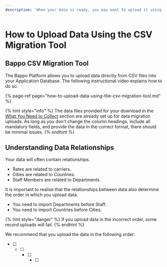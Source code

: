 ```yaml
---
description: 'When your data is ready, you may want to upload it using the migration tool.'
---
```


# How to Upload Data Using the CSV Migration Tool

## Bappo CSV Migration Tool

The Bappo Platform allows you to upload data directly from CSV files into your Application Database. The following instructional video explains how to do so.

{% page-ref page="how-to-upload-data-using-the-csv-migration-tool.md" %}

{% hint style="info" %}
The data files provided for your download in the [What You Need to Collect](what-you-need-to-collect.md) section are already set up for data migration uploads. As long as you don't change the column headings, include all mandatory fields, and provide the data in the correct format, there should be minimal issues.
{% endhint %}

## Understanding Data Relationships

Your data will often contain relationships. 

* Rates are related to carriers. 
* Cities are related to Countries.
* Staff Members are related to Departments.

It is important to realise that the relationships between data also determine the order in which you upload data. 

* You need to import Departments before Staff.
* You need to import Countries before Cities.

{% hint style="danger" %}
If you upload data in the incorrect order, some record uploads will fail.
{% endhint %}

We recommend that you upload the data in the following order:

* [ ] * [ ] * [ ] * [ ] 
